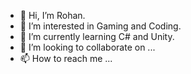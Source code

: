 - 👋 Hi, I’m Rohan.
- 👀 I’m interested in Gaming and Coding.
- 🌱 I’m currently learning C# and Unity.
- 💞️ I’m looking to collaborate on ...
- 📫 How to reach me ...

<!---
RoNzzzz/RoNzzzz is a ✨ special ✨ repository because its `README.md` (this file) appears on your GitHub profile.
You can click the Preview link to take a look at your changes.
--->
